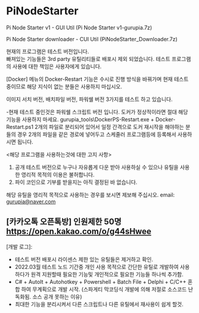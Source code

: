 # PiNodeStarter
Pi Node Starter v1  - GUI Util (Pi Node Starter v1-gurupia.7z) 

Pi Node Starter downloader - CUI Util (PiNodeStarter_Downloader.7z)
 
 현재의 프로그램은 테스트 버전입니다.  
 빠져있는 기능들은 3rd party 유틸리티들로  배포시 제외 되었습니다.
 테스트 프로그램의 사용에 대한 책임은 사용자에게 있습니다.
 
 [Docker] 메뉴의 Docker-Restart 기능은 수시로 진행 방식을 바꿔가며 현재 테스트 중이므로 해당 지식이 없는 분들은 사용하지 마십시오.
 
 이미지 서치 버전, 배치파일 버전, 파워쉘 버전  3가지를 테스트 하고 있습니다.
 
-현재 테스트 중인것은 파워쉘 스크립트 버전 입니다. 도커가 정상적이라면 절대 해당 기능을 사용하지 마세요. 
gurupia_tools\DockerPS-Restart.exe + Docker-Restart.ps1 2개의 파일로 분리되어 있어서 일정 간격으로 도커 재시작을 해야하는 분들의 경우 2개의 파일을 같은 경로에 넣어두고 스케줄러 프로그램등에 등록해서 사용하시면 됩니다.
 
 
 <해당 프로그램을 사용하는것에 대한 고지 사항>
 
1. 공개 테스트 버전으로 누구나 자유롭게 다운 받아 사용하실 수 있으나 유틸을 사용한 영리적 목적의 이용은 불허합니다.
2. 파이 코인으로 기부를  받을지는 아직 결정된 바 없습니다.

해당 유틸을 영리적 목적으로 사용하는 경우를 보시면 제보해 주십시오. email: gurupia@naver.com

[카카오톡 오픈톡방] 인원제한 50명
https://open.kakao.com/o/g44sHwee
-----------------------------------------------------------------------------------------------------------------------------------------------------
[개발 로그]: 
- 테스트 버전 배포시 라이센스 제한 있는 유틸들은 제거하고 확인.
- 2022.03월 테스트 노드 기간중 개인 사용 목적으로 간단한 유틸로 개발하여 사용하다가 원격 지원할때 필요한 기능및 개인적으로 필요한 기능들 하나씩 추가함.
- C# + AutoIt + Autohotkey + Powershell + Batch File + Delphi + C/C++ 혼합 하여 무계획으로 개발 시작. (스파게티 막코딩식 개발에 의해 저절로 소스코드 난독화됨. 소스 공개 못하는 이유)
- 최대한 기능을 분리시켜서 다른 스크립트나 다른 유틸에서 재사용이 쉽게 할것.  





